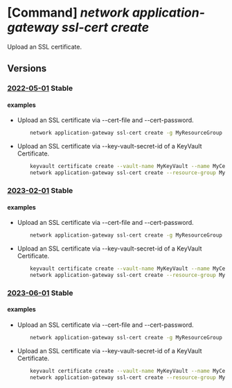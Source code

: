 # [Command] _network application-gateway ssl-cert create_

Upload an SSL certificate.

## Versions

### [2022-05-01](/Resources/mgmt-plane/L3N1YnNjcmlwdGlvbnMve30vcmVzb3VyY2Vncm91cHMve30vcHJvdmlkZXJzL21pY3Jvc29mdC5uZXR3b3JrL2FwcGxpY2F0aW9uZ2F0ZXdheXMve30=/2022-05-01.xml) **Stable**

<!-- mgmt-plane /subscriptions/{}/resourcegroups/{}/providers/microsoft.network/applicationgateways/{} 2022-05-01 properties.sslCertificates[] -->

#### examples

- Upload an SSL certificate via --cert-file and --cert-password.
    ```bash
        network application-gateway ssl-cert create -g MyResourceGroup --gateway-name MyAppGateway -n MySSLCert --cert-file FilePath --cert-password Abc123
    ```

- Upload an SSL certificate via --key-vault-secret-id of a KeyVault Certificate.
    ```bash
        keyvault certificate create --vault-name MyKeyVault --name MyCertificate --policy "$(az keyvault certificate get-default-policy)"
        network application-gateway ssl-cert create --resource-group MyResourceGroup --gateway-name MyAppGateway -n MySSLCert --key-vault-secret-id MyCertificateSecretID
    ```

### [2023-02-01](/Resources/mgmt-plane/L3N1YnNjcmlwdGlvbnMve30vcmVzb3VyY2Vncm91cHMve30vcHJvdmlkZXJzL21pY3Jvc29mdC5uZXR3b3JrL2FwcGxpY2F0aW9uZ2F0ZXdheXMve30=/2023-02-01.xml) **Stable**

<!-- mgmt-plane /subscriptions/{}/resourcegroups/{}/providers/microsoft.network/applicationgateways/{} 2023-02-01 properties.sslCertificates[] -->

#### examples

- Upload an SSL certificate via --cert-file and --cert-password.
    ```bash
        network application-gateway ssl-cert create -g MyResourceGroup --gateway-name MyAppGateway -n MySSLCert --cert-file FilePath --cert-password Abc123
    ```

- Upload an SSL certificate via --key-vault-secret-id of a KeyVault Certificate.
    ```bash
        keyvault certificate create --vault-name MyKeyVault --name MyCertificate --policy "$(az keyvault certificate get-default-policy)"
        network application-gateway ssl-cert create --resource-group MyResourceGroup --gateway-name MyAppGateway -n MySSLCert --key-vault-secret-id MyCertificateSecretID
    ```

### [2023-06-01](/Resources/mgmt-plane/L3N1YnNjcmlwdGlvbnMve30vcmVzb3VyY2Vncm91cHMve30vcHJvdmlkZXJzL21pY3Jvc29mdC5uZXR3b3JrL2FwcGxpY2F0aW9uZ2F0ZXdheXMve30=/2023-06-01.xml) **Stable**

<!-- mgmt-plane /subscriptions/{}/resourcegroups/{}/providers/microsoft.network/applicationgateways/{} 2023-06-01 properties.sslCertificates[] -->

#### examples

- Upload an SSL certificate via --cert-file and --cert-password.
    ```bash
        network application-gateway ssl-cert create -g MyResourceGroup --gateway-name MyAppGateway -n MySSLCert --cert-file FilePath --cert-password Abc123
    ```

- Upload an SSL certificate via --key-vault-secret-id of a KeyVault Certificate.
    ```bash
        keyvault certificate create --vault-name MyKeyVault --name MyCertificate --policy "$(az keyvault certificate get-default-policy)"
        network application-gateway ssl-cert create --resource-group MyResourceGroup --gateway-name MyAppGateway -n MySSLCert --key-vault-secret-id MyCertificateSecretID
    ```
